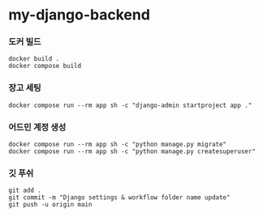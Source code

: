 # my-django-backend

### 도커 빌드
```
docker build .
docker compose build
```

### 장고 세팅
```
docker compose run --rm app sh -c "django-admin startproject app ."
```

### 어드민 계정 생성
```
docker compose run --rm app sh -c "python manage.py migrate"
docker compose run --rm app sh -c "python manage.py createsuperuser"
```

### 깃 푸쉬
```
git add .
git commit -m "Django settings & workflow folder name update"
git push -u origin main
```